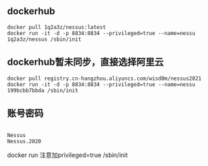 ## dockerhub

```
docker pull 1q2a3z/nessus:latest
docker run -it -d -p 8834:8834 --privileged=true --name=nessu 1q2a3z/nessus /sbin/init
```

## dockerhub暂未同步，直接选择阿里云

```
docker pull registry.cn-hangzhou.aliyuncs.com/wisd0m/nessus2021
docker run -it -d -p 8834:8834 --privileged=true --name=nessu 199bcbb7bbda /sbin/init
```

## 账号密码

```

Nessus
Nessus.2020
```

docker run 注意加privileged=true /sbin/init
